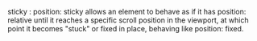 sticky :
position: sticky allows an element to behave as if it has position: relative until it reaches a specific scroll position in the viewport, at which point it becomes "stuck" or fixed in place, behaving like position: fixed. 
